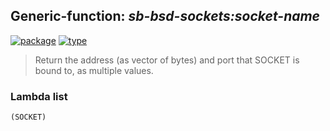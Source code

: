 ## Generic-function: ***sb-bsd-sockets:socket-name***
[![package](https://img.shields.io/badge/Package-SB--BSD--SOCKETS-5f9ea0.svg?style=social&colorA=999999)](../) [![type](https://img.shields.io/badge/Type-Generic--Function-5f9ea0.svg?style=social&colorA=999999)](../#generic-function) 

> Return the address (as vector of bytes) and port that SOCKET is
> bound to, as multiple values.

### Lambda list
```
(SOCKET)
```
